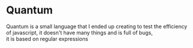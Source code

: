 # Quantum

Quantum is a small language that I ended up creating to test the efficiency <br> of javascript, it doesn't have many things and is full of bugs, <br>it is based on regular expressions
